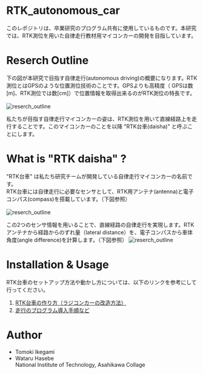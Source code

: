 # RTK_autonomous_car
このレポジトリは、卒業研究のプログラム共有に使用しているものです。本研究では、RTK測位を用いた自律走行教材用マイコンカーの開発を目指しています。

# Reserch Outline
下の図が本研究で目指す自律走行(autonomous driving)の概要になります。RTK測位とはGPSのような位置測位技術のことです。GPSよりも高精度（ GPSは数[m]、RTK測位では数[cm]）で位置情報を取得出来るのがRTK測位の特長です。<br><br> 
![reserch_outline](./images/reserch_outline.png)

私たちが目指す自律走行マイコンカーの姿は、RTK測位を用いて直線経路上を走行することです。このマイコンカーのことを以降 "RTK台車(daisha)" と呼ぶことにします。


# What is "RTK daisha" ?
"RTK台車" は私たち研究チームが開発している自律走行マイコンカーの名前です。<br>
RTK台車には自律走行に必要なセンサとして、RTK用アンテナ(antenna)と電子コンパス(compass)を搭載しています。（下図参照）<br><br>
![reserch_outline](./images/RTK_daisha.png)


この2つのセンサ情報を用いることで、直線経路の自律走行を実現します。RTKアンテナから経路からのずれ量（lateral distance）を、電子コンパスから車体角度(angle difference)を計算します。（下図参照）
![reserch_outline](./images/what_is_distance_and_angle.png)

# Installation & Usage
RTK台車のセットアップ方法や動かし方については、以下のリンクを参考にして行ってください。

1. [RTK台車の作り方（ラジコンカーの改造方法）](https://asahikawa-nct.ac.jp/ts/systems/okashiwa/rtk_cart/)
2. [走行のプログラム導入手順など](http://onshape.thick.jp/onshape/108/)

# Author
* Tomoki Ikegami
* Wataru Hasebe <br>
National Institute of Technology, Asahikawa Collage